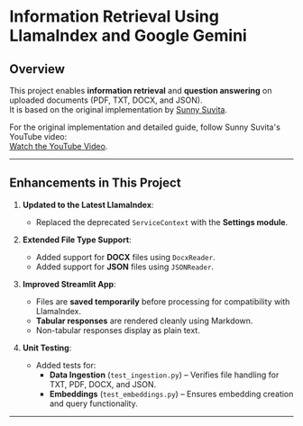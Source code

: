 # Information Retrieval Using LlamaIndex and Google Gemini

## Overview
This project enables **information retrieval** and **question answering** on uploaded documents (PDF, TXT, DOCX, and JSON).  
It is based on the original implementation by [Sunny Suvita](https://github.com/sunnysavita10/Information-Retrival-Using-LlamaIdex-and-Google_Gemini).

For the original implementation and detailed guide, follow Sunny Suvita's YouTube video:  
[Watch the YouTube Video](https://www.youtube.com/watch?v=hqJxgbxczOo&t=7456s&ab_channel=SunnySavita).

---

## Enhancements in This Project
1. **Updated to the Latest LlamaIndex**:
   - Replaced the deprecated `ServiceContext` with the **Settings module**.

2. **Extended File Type Support**:
   - Added support for **DOCX** files using `DocxReader`.
   - Added support for **JSON** files using `JSONReader`.

3. **Improved Streamlit App**:
   - Files are **saved temporarily** before processing for compatibility with LlamaIndex.
   - **Tabular responses** are rendered cleanly using Markdown.
   - Non-tabular responses display as plain text.

4. **Unit Testing**:
   - Added tests for:
     - **Data Ingestion** (`test_ingestion.py`) – Verifies file handling for TXT, PDF, DOCX, and JSON.
     - **Embeddings** (`test_embeddings.py`) – Ensures embedding creation and query functionality.

---


